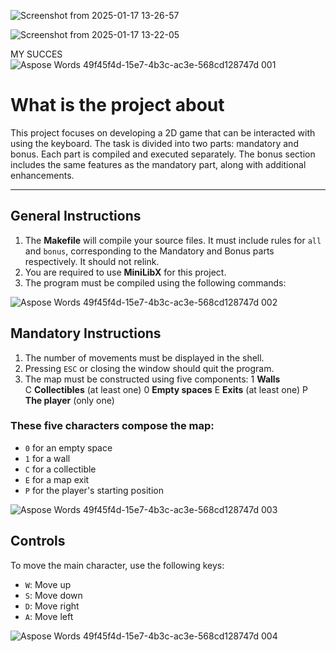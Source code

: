 ![Screenshot from 2025-01-17 13-26-57](https://github.com/user-attachments/assets/db8f1afd-d4a8-41f8-a8ae-46575c75a052)


![Screenshot from 2025-01-17 13-22-05](https://github.com/user-attachments/assets/c099f293-6afa-44ee-b290-62824fdd83c5)

MY SUCCES   
![Aspose Words 49f45f4d-15e7-4b3c-ac3e-568cd128747d 001](https://github.com/user-attachments/assets/65c2ea37-cc41-4734-b1d8-d38d5db9b45f)


# What is the project about

This project focuses on developing a 2D game that can be interacted with using the keyboard. The task is divided into two parts: mandatory and bonus. Each part is compiled and executed separately. The bonus section includes the same features as the mandatory part, along with additional enhancements.

---

## General Instructions

1. The **Makefile** will compile your source files. It must include rules for `all` and `bonus`, corresponding to the Mandatory and Bonus parts respectively. It should not relink.
2. You are required to use **MiniLibX** for this project.
3. The program must be compiled using the following commands:

![Aspose Words 49f45f4d-15e7-4b3c-ac3e-568cd128747d 002](https://github.com/user-attachments/assets/7cebe4f9-a2bf-4461-a914-a039b08176f4)


## Mandatory Instructions

1. The number of movements must be displayed in the shell.
2. Pressing `ESC` or closing the window should quit the program.
3. The map must be constructed using five components:
   1 **Walls**                                             
   C **Collectibles** (at least one)
   0 **Empty spaces**
   E **Exits** (at least one)
   P **The player** (only one)

### These five characters compose the map:

- `0` for an empty space
- `1` for a wall
- `C` for a collectible
- `E` for a map exit
- `P` for the player's starting position

![Aspose Words 49f45f4d-15e7-4b3c-ac3e-568cd128747d 003](https://github.com/user-attachments/assets/3e956fc4-211f-47e1-8481-da4e6ea1878e)


## Controls

To move the main character, use the following keys:

- `W`: Move up
- `S`: Move down
- `D`: Move right
- `A`: Move left


![Aspose Words 49f45f4d-15e7-4b3c-ac3e-568cd128747d 004](https://github.com/user-attachments/assets/a9cba532-c5d6-436c-a76e-25bded272bfe)


